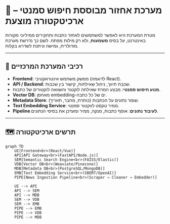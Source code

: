 # 🧠 מערכת אחזור מבוססת חיפוש סמנטי – ארכיטקטורה מוצעת

מטרת המערכת היא לאפשר למשתמשים לאחזר כתבות ותחקירים ממיליוני מקורות באינטרנט, על בסיס **משמעות**, ולא רק מילות מפתח. לשם כך נדרשת מערכת מודולרית, גמישה וניתנת לשדרוג בקלות.

---

## 🧱 רכיבי המערכת המרכזיים

- **Frontend**: ממשק משתמש אינטראקטיבי (לדוגמה React).
- **API / Backend**: שכבת תיווך, ניהול שאילתות, קישור בין שכבות.
- **מנוע חיפוש סמנטי**: מבצע המרת שאילתה לוקטור והשוואה לוקטורים של כתבות.
- **Vector DB**: מאחסן embedding-ים של כל כתבה.
- **Metadata Store**: שומר נתונים על הכתבות (כותרת, מחבר, תאריך).
- **Text Embedding Service**: ממיר טקסט לווקטור סמנטי.
- **Pipeline לעיבוד נתונים**: אוסף כתבות, מנקה, ממיר ומעדכן את בסיסי הנתונים.

---

## 🗺️ תרשים ארכיטקטורה

```mermaid
graph TD
    UI[Frontend<br>(React/Vue)]
    API[API Gateway<br>(FastAPI/Node.js)]
    SEM[Semantic Search Engine<br>(FAISS/Elastic)]
    VDB[Vector DB<br>(Weaviate/Pinecone)]
    MDB[Metadata DB<br>(PostgreSQL/MongoDB)]
    EMB[Text Embedding Service<br>(SBERT/OpenAI)]
    PIPE[News Ingestion Pipeline<br>(Scraper → Cleaner → Embedder)]

    UI --> API
    API --> SEM
    API --> MDB
    SEM --> VDB
    SEM --> EMB
    PIPE --> EMB
    PIPE --> VDB
    PIPE --> MDB
